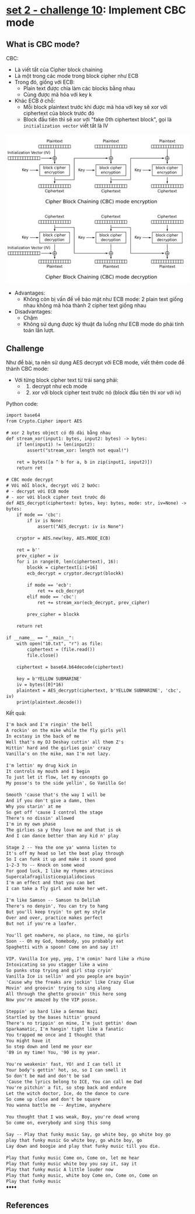 # **[set 2 - challenge 10](https://cryptopals.com/sets/2/challenges/10): Implement CBC mode**

## What is CBC mode?
CBC:
- Là viết tắt của Cipher block chaining
- Là một trong các mode trong block cipher như ECB
- Trong đó, giống với ECB:
    - Plain text được chia làm các blocks bằng nhau
    - Cùng được mã hóa với key k
- Khác ECB ở chỗ:
    - Mỗi block plaintext trước khi được mã hóa với key sẽ xor với ciphertext của block trước đó
    - Block đầu tiên thì sẽ xor với "fake 0th ciphertext block", gọi là `initialization vector` viết tắt là IV

<img src="pictures/CBC_e.png">

<img src="pictures/CBC_d.png">

- Advantages:
    - Không còn bị vấn đề về bảo mật như ECB mode: 2 plain text giống nhau không mã hóa thành 2 cipher text giống nhau
- Disadvantages:
    - Chậm
    - Không sử dụng được kỹ thuật đa luồng như ECB mode do phải tính toán lần lượt.

## Challenge
Như để bài, ta nên sử dụng AES decrypt với ECB mode, viết thêm code để thành CBC mode:
- Với từng block cipher text từ trái sang phải:
    - 1. decrypt như ecb mode
    - 2. xor với block cipher text trước nó (block đầu tiên thì xor với iv)

Python code:
```
import base64
from Crypto.Cipher import AES

# xor 2 bytes object có độ dài bằng nhau
def stream_xor(input1: bytes, input2: bytes) -> bytes:
    if len(input1) != len(input2):
        assert("stream_xor: length not equal!")
    
    ret = bytes([a ^ b for a, b in zip(input1, input2)])
    return ret

# CBC mode decrypt
# Với mỗi block, decrypt với 2 bước:
# - decrypt với ECB mode
# - xor với block cipher text trước đó
def AES_decrypt(ciphertext: bytes, key: bytes, mode: str, iv=None) -> bytes:
    if mode == 'cbc':
        if iv is None:
            assert("AES_decrypt: iv is None")
    
    cryptor = AES.new(key, AES.MODE_ECB)

    ret = b''
    prev_cipher = iv
    for i in range(0, len(ciphertext), 16):
        blockk = ciphertext[i:i+16]
        ecb_decrypt = cryptor.decrypt(blockk)
        
        if mode == 'ecb':
            ret += ecb_decrypt
        elif mode == 'cbc':
            ret += stream_xor(ecb_decrypt, prev_cipher)
        
        prev_cipher = blockk

    return ret
        
if __name__ == "__main__":
    with open("10.txt", "r") as file:
        ciphertext = (file.read())
        file.close()

    ciphertext = base64.b64decode(ciphertext)

    key = b'YELLOW SUBMARINE'
    iv = bytes([0]*16)
    plaintext = AES_decrypt(ciphertext, b'YELLOW SUBMARINE', 'cbc', iv)
    print(plaintext.decode())
```
Kết quả:
```
I'm back and I'm ringin' the bell 
A rockin' on the mike while the fly girls yell
In ecstasy in the back of me
Well that's my DJ Deshay cuttin' all them Z's
Hittin' hard and the girlies goin' crazy
Vanilla's on the mike, man I'm not lazy.

I'm lettin' my drug kick in
It controls my mouth and I begin
To just let it flow, let my concepts go
My posse's to the side yellin', Go Vanilla Go!

Smooth 'cause that's the way I will be
And if you don't give a damn, then
Why you starin' at me
So get off 'cause I control the stage
There's no dissin' allowed
I'm in my own phase
The girlies sa y they love me and that is ok
And I can dance better than any kid n' play

Stage 2 -- Yea the one ya' wanna listen to
It's off my head so let the beat play through
So I can funk it up and make it sound good
1-2-3 Yo -- Knock on some wood
For good luck, I like my rhymes atrocious
Supercalafragilisticexpialidocious
I'm an effect and that you can bet
I can take a fly girl and make her wet.

I'm like Samson -- Samson to Delilah
There's no denyin', You can try to hang
But you'll keep tryin' to get my style
Over and over, practice makes perfect
But not if you're a loafer.

You'll get nowhere, no place, no time, no girls
Soon -- Oh my God, homebody, you probably eat
Spaghetti with a spoon! Come on and say it!

VIP. Vanilla Ice yep, yep, I'm comin' hard like a rhino
Intoxicating so you stagger like a wino
So punks stop trying and girl stop cryin'
Vanilla Ice is sellin' and you people are buyin'
'Cause why the freaks are jockin' like Crazy Glue
Movin' and groovin' trying to sing along
All through the ghetto groovin' this here song
Now you're amazed by the VIP posse.

Steppin' so hard like a German Nazi
Startled by the bases hittin' ground
There's no trippin' on mine, I'm just gettin' down
Sparkamatic, I'm hangin' tight like a fanatic
You trapped me once and I thought that
You might have it
So step down and lend me your ear
'89 in my time! You, '90 is my year.

You're weakenin' fast, YO! and I can tell it
Your body's gettin' hot, so, so I can smell it
So don't be mad and don't be sad
'Cause the lyrics belong to ICE, You can call me Dad
You're pitchin' a fit, so step back and endure
Let the witch doctor, Ice, do the dance to cure
So come up close and don't be square
You wanna battle me -- Anytime, anywhere

You thought that I was weak, Boy, you're dead wrong
So come on, everybody and sing this song

Say -- Play that funky music Say, go white boy, go white boy go
play that funky music Go white boy, go white boy, go
Lay down and boogie and play that funky music till you die.

Play that funky music Come on, Come on, let me hear
Play that funky music white boy you say it, say it
Play that funky music A little louder now
Play that funky music, white boy Come on, Come on, Come on
Play that funky music
♦♦♦♦
```
## References
